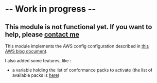 
# -- Work in progress --
 
This module is not functional yet.
If you want to help, please [contact me](mailto:francois@tekwire.net)
---


This module implements the AWS config configuration
described in [this AWS blog document](https://aws.amazon.com/fr/blogs/mt/how-to-deploy-aws-config-conformance-packs-using-terraform/).

I also added some features, like :

- a variable holding the list of conformance packs to activate
(the list of available packs is [here](https://github.com/awslabs/aws-config-rules/tree/master/aws-config-conformance-packs))
